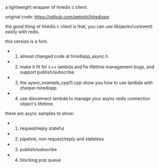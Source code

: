 a lightweight wrapper of hiredis c client.

original code: https://github.com/petrohi/hiredispp

the good thing of hiredis c client is that, you can use lib(ae/ev/uv/event) easily with redis.

this version is a fork.

* 1. almost changed code at hiredispp_async.h

* 2. make it fit for c++ lambda and fix lifetime management bugs, and support publish/subscribe.

* 3. the aysnc_example_cpp11.cpp show you how to use lambda with zhelper-hiredispp.

* 4. use disconnect lambda to manage your async redis connection object's lifetime.

there are async samples to show:
* 1. request/reply stateful
* 2. pipeline, non request/reply and stateless
* 3. publish/subscribe
* 4. blocking pop queue
